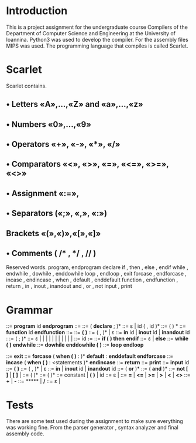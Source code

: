 # Introduction

This is a project assignment for the undergraduate course Compilers of the Department of Computer Science and
Engineering at the University of Ioannina.
Python3 was used to develop the compiler. For the assembly files MIPS was used.
The programming language that compiles is called Scarlet.

# Scarlet

Scarlet contains.

## • Letters «Α»,...,«Ζ» and «a»,...,«z»

## • Numbers «0»,...,«9»

## • Operators «+», «-», «*», «/»

## • Comparators «<», «>», «=», «<=», «>=», «<>»

## • Assignment «:=»,

## • Separators («;», «,», «:»)

## Brackets «(»,«)»,«[»,«]»

## • Comments ( /* , */ , // )

Reserved words.
program, endprogram
declare
if , then , else , endif
while , endwhile , dowhile , enddowhile
loop , endloop , exit
forcase , endforcase , incase , endincase , when , default , enddefault
function , endfunction , return , in , inout , inandout
and , or , not
input , print



# Grammar

<program> ::= **program** id <block> **endprogram**
<block> ::= <declarations> <subprograms> <statements>
<declarations> ::= ( **declare** <varlist> ; )*
<varlist> ::= ε | id ( , id )*
<subprograms> ::= ( <subprogram> ) *
<subprogram> ::= **function** id <funcbody> **endfunction**
<funcbody> ::= <formalpars> <block>
<formalpars> ::= **(** <formalparlist> **)**
<formalparlist> ::= <formalparitem> ( , <formalparitem> )* | ε
<formalparitem> ::= **in** id | **inout** id | **inandout** id
<statements> : := <statement> ( ; <statement> )*
<statement> ::= ε |
<assignment-stat> |
<if-stat> |
<while-stat> |
<do-while-stat> |
<loop-stat> |
<exit-stat> |
<forcase-stat> |
<incase-stat> |
<return-stat> |
<input-stat> |
<print-stat>
<assignment-stat> ::= id **:=** <expression>
<if-stat> ::= **if (** <condition> **) then** <statements> <elsepart> **endif**
<elsepart> ::= ε | **else** <statements>
<while-stat> ::= **while (** <condition> **)** <statements> **endwhile**
<do-while-stat> ::= **dowhile** <statements> **enddowhile (** <condition> **)**
<loop-stat> ::= **loop** <statements> **endloop**


<exit-stat> ::= **exit**
<forcase-stat> ::= **forcase**
( **when (** <condition> **)** : <statements> )*
**default** : <statements> **enddefault
endforcase**
<incase-stat> ::= **incase**
( **when (** <condition> **)** : <statements )*
**endincase**
<return-stat> ::= **return** <expression>
<print-stat> ::= **print** <expression>
<input-stat> ::= **input** id
<actualpars> ::= **(** <actualparlist> **)**
<actualparlist> ::= <actualparitem> ( , <actualparitem> )* | ε
<actualparitem> ::= **in** <expression> | **inout** id | **inandout** id
<condition> ::= <boolterm> ( **or** <boolterm> )*
<boolterm> ::= <boolfactor> ( **and** <boolfactor> )*
<boolfactor> ::= **not [** <condition> **]** | **[** <condition> **]** |
<expression> <relational-oper> <expression>
<expression> ::= <optional-sign> <term> ( <add-oper> <term>)*
<term> ::= <factor> ( <mul-oper> <factor> )*
<factor> ::= constant | **(** <expression> **)** | id <idtail>
<idtail> ::= ε | <actualpars>
<relational-oper> ::= **=** | **<=** | **>=** | **>** | **<** | **<>**
<add-oper> ::= **+** | **-**
<mul-oper> ::= ***** | **/**
<optional-sign> ::= ε | <add-oper>

# Tests

There are some test used during the assignment to make sure everything was working fine. From the parser generator ,
syntax analyzer and final assembly code.
